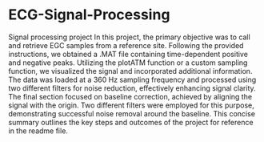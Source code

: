# ECG-Signal-Processing
Signal processing project
In this project, the primary objective was to call and retrieve EGC samples from a reference site. Following the provided instructions, we obtained a .MAT file containing time-dependent positive and negative peaks. Utilizing the plotATM function or a custom sampling function, we visualized the signal and incorporated additional information. The data was loaded at a 360 Hz sampling frequency and processed using two different filters for noise reduction, effectively enhancing signal clarity. The final section focused on baseline correction, achieved by aligning the signal with the origin. Two different filters were employed for this purpose, demonstrating successful noise removal around the baseline. This concise summary outlines the key steps and outcomes of the project for reference in the readme file.
